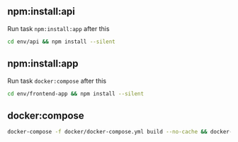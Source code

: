 ## npm:install:api

Run task `npm:install:app` after this

```bash
cd env/api && npm install --silent
```

## npm:install:app

Run task `docker:compose` after this

```bash
cd env/frontend-app && npm install --silent
```

## docker:compose

```bash
docker-compose -f docker/docker-compose.yml build --no-cache && docker-compose -f docker/docker-compose.yml up -d db && ${sleep} && docker-compose -f docker/docker-compose.yml stop db
```
